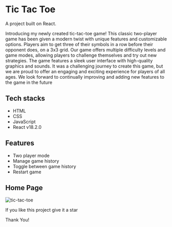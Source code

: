 # Tic Tac Toe

A project built on React.

Introducing my newly created tic-tac-toe game! This classic two-player game has been given a modern twist with unique features and customizable options. Players aim to get three of their symbols in a row before their opponent does, on a 3x3 grid. Our game offers multiple difficulty levels and game modes, allowing players to challenge themselves and try out new strategies. The game features a sleek user interface with high-quality graphics and sounds. It was a challenging journey to create this game, but we are proud to offer an engaging and exciting experience for players of all ages. We look forward to continually improving and adding new features to the game in the future

## Tech stacks

- HTML
- CSS
- JavaScript
- React v18.2.0

## Features

- Two player mode
- Manage game history
- Toggle between game history
- Restart game

## Home Page

![tic-tac-toe](https://user-images.githubusercontent.com/46663132/200551576-9e4607c5-16e3-4ef9-bd95-478879a77ba6.png)

If you like this project give it a star

Thank You!
